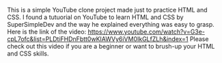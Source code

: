 This is a simple YouTube clone project made just to practice HTML and CSS.
I found a tutuorial on YouTube to learn HTML and CSS by SuperSimpleDev and the way he explained everything was easy to grasp.
Here is the link of the video: https://www.youtube.com/watch?v=G3e-cpL7ofc&list=PLDtiFHDnFbtt0wKIAWVy6iVM0IkGLfZLh&index=1
Please check out this video if you are a beginner or want to brush-up your HTML and CSS skills.
